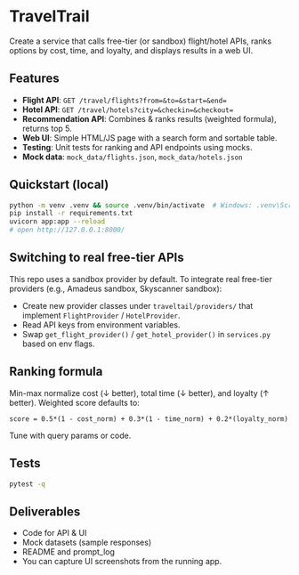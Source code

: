 
# TravelTrail

Create a service that calls free-tier (or sandbox) flight/hotel APIs, ranks options by cost, time, and loyalty, and displays results in a web UI.

## Features
- **Flight API**: `GET /travel/flights?from=&to=&start=&end=`
- **Hotel API**: `GET /travel/hotels?city=&checkin=&checkout=`
- **Recommendation API**: Combines & ranks results (weighted formula), returns top 5.
- **Web UI**: Simple HTML/JS page with a search form and sortable table.
- **Testing**: Unit tests for ranking and API endpoints using mocks.
- **Mock data**: `mock_data/flights.json`, `mock_data/hotels.json`

## Quickstart (local)
```bash
python -m venv .venv && source .venv/bin/activate  # Windows: .venv\Scripts\activate
pip install -r requirements.txt
uvicorn app:app --reload
# open http://127.0.0.1:8000/
```

## Switching to real free-tier APIs
This repo uses a sandbox provider by default. To integrate real free-tier providers (e.g., Amadeus sandbox, Skyscanner sandbox):
- Create new provider classes under `traveltail/providers/` that implement `FlightProvider` / `HotelProvider`.
- Read API keys from environment variables.
- Swap `get_flight_provider()` / `get_hotel_provider()` in `services.py` based on env flags.

## Ranking formula
Min-max normalize cost (↓ better), total time (↓ better), and loyalty (↑ better). Weighted score defaults to:
```
score = 0.5*(1 - cost_norm) + 0.3*(1 - time_norm) + 0.2*(loyalty_norm)
```
Tune with query params or code.

## Tests
```bash
pytest -q
```

## Deliverables
- Code for API & UI
- Mock datasets (sample responses)
- README and prompt_log
- You can capture UI screenshots from the running app.
